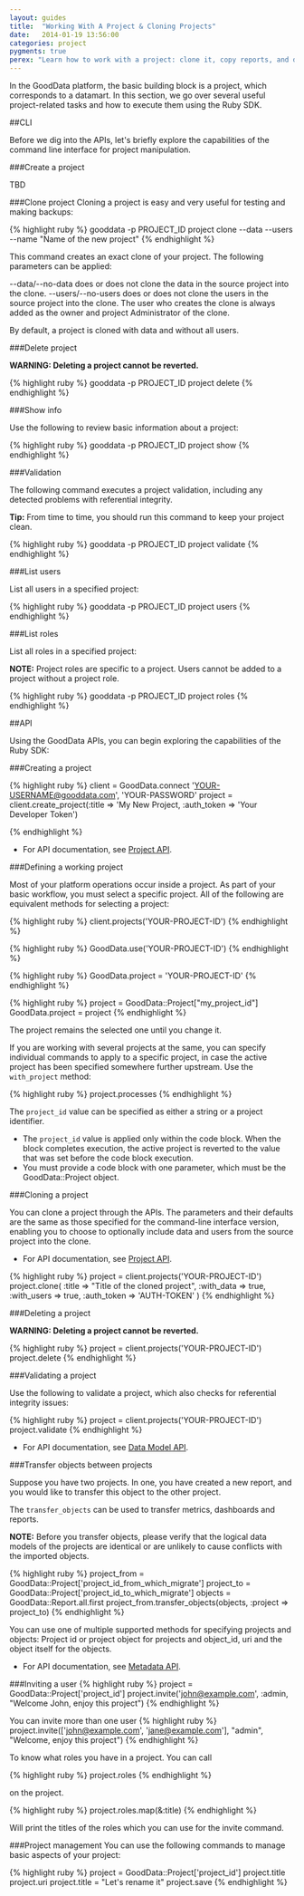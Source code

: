 ```yaml
---
layout: guides
title:  "Working With A Project & Cloning Projects"
date:   2014-01-19 13:56:00
categories: project
pygments: true
perex: "Learn how to work with a project: clone it, copy reports, and do various other tasks."
---
```


In the GoodData platform, the basic building block is a project, which corresponds to a datamart. In this section, we go over several useful project-related tasks and how to execute them using the Ruby SDK.

##CLI

Before we dig into the APIs, let's briefly explore the capabilities of the command line interface for project manipulation.

###Create a project

TBD

###Clone project
Cloning a project is easy and very useful for testing and making backups:

{% highlight ruby %}
  gooddata -p PROJECT_ID project clone --data --users --name "Name of the new project"
{% endhighlight %}

This command creates an exact clone of your project. The following parameters can be applied:

--data/--no-data does or does not clone the data in the source project into the clone.
--users/--no-users does or does not clone the users in the source project into the clone. The user who creates the clone is always added as the owner and project Administrator of the clone. 

By default, a project is cloned with data and without all users.

###Delete project

**WARNING: Deleting a project cannot be reverted.**

{% highlight ruby %}
  gooddata -p PROJECT_ID  project delete
{% endhighlight %}

###Show info 

Use the following to review basic information about a project:

{% highlight ruby %}
  gooddata -p PROJECT_ID  project show
{% endhighlight %}

###Validation

The following command executes a project validation, including any detected problems with referential integrity. 

**Tip:** From time to time, you should run this command to keep your project clean.

{% highlight ruby %}
  gooddata -p PROJECT_ID  project validate
{% endhighlight %}

###List users

List all users in a specified project:

{% highlight ruby %}
  gooddata -p PROJECT_ID  project users
{% endhighlight %}

###List roles

List all roles in a specified project:

**NOTE:** Project roles are specific to a project. Users cannot be added to a project without a project role.

{% highlight ruby %}
  gooddata -p PROJECT_ID  project roles
{% endhighlight %}

##API

Using the GoodData APIs, you can begin exploring the capabilities of the Ruby SDK:

###Creating a project

{% highlight ruby %}
client = GoodData.connect 'YOUR-USERNAME@gooddata.com', 'YOUR-PASSWORD'
project = client.create_project(:title => 'My New Project, :auth_token => 'Your Developer Token')

{% endhighlight %}

* For API documentation, see [Project API](https://developer.gooddata.com/api#project).

###Defining a working project

Most of your platform operations occur inside a project. As part of your basic workflow, you must select a specific project. All of the following are equivalent methods for selecting a project:

{% highlight ruby %}
  client.projects('YOUR-PROJECT-ID')
{% endhighlight %}

{% highlight ruby %}
  GoodData.use('YOUR-PROJECT-ID')
{% endhighlight %}

{% highlight ruby %}
  GoodData.project = 'YOUR-PROJECT-ID'
{% endhighlight %}

{% highlight ruby %}
  project = GoodData::Project["my_project_id"]
  GoodData.project = project
{% endhighlight %}

The project remains the selected one until you change it. 

If you are working with several projects at the same, you can specify individual commands to apply to a specific project, in case the active project has been specified somewhere further upstream. Use the `with_project` method:

{% highlight ruby %}
  project.processes
{% endhighlight %}

The `project_id` value can be specified as either a string or a project identifier. 
* The `project_id` value is applied only within the code block. When the block completes execution, the active project is reverted to the value that was set before the code block execution. 
* You must provide a code block with one parameter, which must be the GoodData::Project object. 

###Cloning a project

You can clone a project through the APIs. The parameters and their defaults are the same as those specified for the command-line interface version, enabling you to choose to optionally include data and users from the source project into the clone.

* For API documentation, see [Project API](https://developer.gooddata.com/api#project).

{% highlight ruby %}
project = client.projects('YOUR-PROJECT-ID')
project.clone(
  :title => "Title of the cloned project",
  :with_data => true,
  :with_users => true,
  :auth_token => 'AUTH-TOKEN'
)
{% endhighlight %}

###Deleting a project

**WARNING: Deleting a project cannot be reverted.**

{% highlight ruby %}
project = client.projects('YOUR-PROJECT-ID')
project.delete
{% endhighlight %}

###Validating a project

Use the following to validate a project, which also checks for referential integrity issues:

{% highlight ruby %}
project = client.projects('YOUR-PROJECT-ID')
project.validate
{% endhighlight %}
* For API documentation, see [Data Model API](https://developer.gooddata.com/api#data-model).

###Transfer objects between projects

Suppose you have two projects. In one, you have created a new report, and you would like to transfer this object to the other project. 

The `transfer_objects` can be used to transfer metrics, dashboards and reports. 

**NOTE:** Before you transfer objects, please verify that the logical data models of the projects are identical or are unlikely to cause conflicts with the imported objects.

{% highlight ruby %}
project_from = GoodData::Project['project_id_from_which_migrate']
project_to = GoodData::Project['project_id_to_which_migrate']
objects = GoodData::Report.all.first
project_from.transfer_objects(objects, :project => project_to)
{% endhighlight %}

You can use one of multiple supported methods for specifying projects and objects: Project id or project object for projects and object_id, uri and the object itself for the objects.

* For API documentation, see [Metadata API](https://developer.gooddata.com/api#metadata).

###Inviting a user
{% highlight ruby %}
project = GoodData::Project['project_id']
project.invite('john@example.com', :admin, "Welcome John, enjoy this project")
{% endhighlight %}

You can invite more than one user
{% highlight ruby %}
project.invite(['john@example.com', 'jane@example.com'], "admin", "Welcome, enjoy this project")
{% endhighlight %}

To know what roles you have in a project. You can call

{% highlight ruby %}
project.roles
{% endhighlight %}

on the project.

{% highlight ruby %}
project.roles.map(&:title)
{% endhighlight %}

Will print the titles of the roles which you can use for the invite command.

###Project management
You can use the following commands to manage basic aspects of your project:

{% highlight ruby %}
project = GoodData::Project['project_id']
project.title
project.uri
project.title = "Let's rename it"
project.save
{% endhighlight %}
